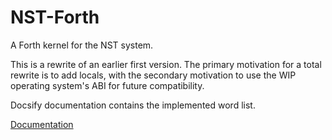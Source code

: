 # NST-Forth
 A Forth kernel for the NST system.
 
 This is a rewrite of an earlier first version. The primary motivation for a total rewrite is to add locals,
with the secondary motivation to use the WIP operating system's ABI for future compatibility.

 Docsify documentation contains the implemented word list.
 
 [Documentation](https://mechafinch.github.io/NST-Forth/#/)
